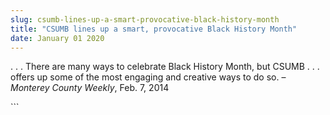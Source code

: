 ```yaml
---
slug: csumb-lines-up-a-smart-provocative-black-history-month
title: "CSUMB lines up a smart, provocative Black History Month"
date: January 01 2020
---
```


 
<p>
  . . . There are many ways to celebrate Black History Month, but CSUMB . . .
  offers up some of the most engaging and creative ways to do so. –
  <em>Monterey County Weekly</em>, Feb. 7, 2014
</p>
```
